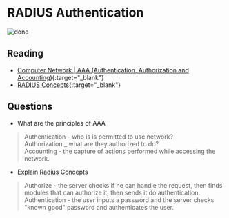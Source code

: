 # RADIUS Authentication

![done](https://external-content.duckduckgo.com/iu/?u=https%3A%2F%2Ftse2.mm.bing.net%2Fth%3Fid%3DOIP.dD7KvBasULdNy3o7Sb2kHAHaEK%26pid%3DApi&f=1)

## Reading

- [Computer Network | AAA (Authentication, Authorization and Accounting)](https://www.geeksforgeeks.org/computer-network-aaa-authentication-authorization-and-accounting/){:target="_blank"}
- [RADIUS Concepts](https://wiki.freeradius.org/guide/Concepts){:target="_blank"}

## Questions
- What are the principles of AAA<br>
>Authentication - who is is permitted to use network?<br>
>Authorization _ what are they authorized to do?<br>
>Accounting - the capture of actions performed while accessing the network.<br>

- Explain Radius Concepts<br>
>Authorize - the server checks if he can handle the request, then finds modules that can authorize it, then sends it do authentication.<br>
>Authentication - the user inputs a password and the server checks "known good" password and authenticates the user.<br>
